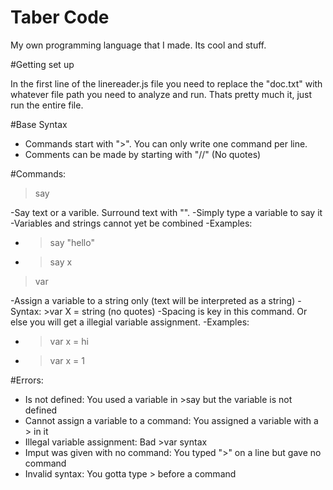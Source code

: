 # Taber Code
My own programming language that I made. Its cool and stuff.

#Getting set up

In the first line of the linereader.js file you need to replace the "doc.txt" with whatever file path you need to analyze and run. Thats pretty much it, just run the entire file. 

#Base Syntax

- Commands start with ">". You can only write one command per line.
- Comments can be made by starting with "//" (No quotes)

#Commands:

>say

-Say text or a varible. Surround text with "". 
-Simply type a variable to say it 
-Variables and strings cannot yet be combined
-Examples:
  - >say "hello"
  - >say x

>var

-Assign a variable to a string only (text will be interpreted as a string)
-Syntax: >var X = string (no quotes)
  -Spacing is key in this command. Or else you will get a illegial variable assignment.
-Examples:
  - >var x = hi
  - >var x = 1
  
 
#Errors:

- Is not defined: You used a variable in >say but the variable is not defined
- Cannot assign a variable to a command: You assigned a variable with a > in it
- Illegal variable assignment: Bad >var syntax
- Imput was given with no command: You typed ">" on a line but gave no command
- Invalid syntax: You gotta type > before a command


